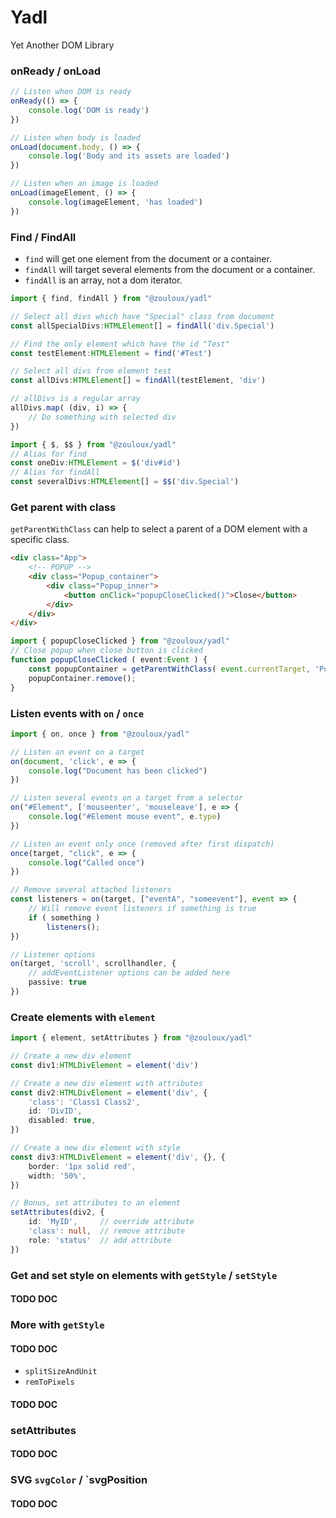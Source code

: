 # Yadl

Yet Another DOM Library

### onReady / onLoad


```typescript
// Listen when DOM is ready
onReady(() => {
    console.log('DOM is ready')
})

// Listen when body is loaded
onLoad(document.body, () => {
    console.log('Body and its assets are loaded')
})

// Listen when an image is loaded
onLoad(imageElement, () => {
    console.log(imageElement, 'has loaded')
})
```


### Find / FindAll

- `find` will get one element from the document or a container.
- `findAll` will target several elements from the document or a container.
- `findAll` is an array, not a dom iterator.

```typescript
import { find, findAll } from "@zouloux/yadl"

// Select all divs which have "Special" class from document
const allSpecialDivs:HTMLElement[] = findAll('div.Special')

// Find the only element which have the id "Test"
const testElement:HTMLElement = find('#Test')

// Select all divs from element test
const allDivs:HTMLElement[] = findAll(testElement, 'div')

// allDivs is a regular array
allDivs.map( (div, i) => {
    // Do something with selected div
})
```

```typescript
import { $, $$ } from "@zouloux/yadl"
// Alias for find
const oneDiv:HTMLElement = $('div#id') 
// Alias for findAll
const severalDivs:HTMLElement[] = $$('div.Special')
```

### Get parent with class

`getParentWithClass` can help to select a parent of a DOM element with a specific class.

```html
<div class="App">
    <!-- POPUP -->
    <div class="Popup_container">
        <div class="Popup_inner">
            <button onClick="popupCloseClicked()">Close</button>
        </div>
    </div>
</div>
```
```typescript
import { popupCloseClicked } from "@zouloux/yadl"
// Close popup when close button is clicked
function popupCloseClicked ( event:Event ) {
    const popupContainer = getParentWithClass( event.currentTarget, 'Popup_container' )
    popupContainer.remove();
}
```


### Listen events with `on` / `once`

```typescript
import { on, once } from "@zouloux/yadl"

// Listen an event on a target
on(document, 'click', e => {
    console.log("Document has been clicked")
})

// Listen several events on a target from a selector
on("#Element", ['mouseenter', 'mouseleave'], e => {
    console.log("#Element mouse event", e.type)
})

// Listen an event only once (removed after first dispatch)
once(target, "click", e => {
    console.log("Called once")
})

// Remove several attached listeners
const listeners = on(target, ["eventA", "someevent"], event => {
    // Will remove event listeners if something is true
    if ( something )
        listeners();
})

// Listener options
on(target, 'scroll', scrollhandler, {
    // addEventListener options can be added here
    passive: true
})
```

### Create elements with `element`


```typescript
import { element, setAttributes } from "@zouloux/yadl"

// Create a new div element
const div1:HTMLDivElement = element('div')

// Create a new div element with attributes
const div2:HTMLDivElement = element('div', {
    'class': 'Class1 Class2',
    id: 'DivID',
    disabled: true,
})

// Create a new div element with style
const div3:HTMLDivElement = element('div', {}, {
    border: '1px solid red',
    width: '50%',
})

// Bonus, set attributes to an element
setAttributes(div2, {
	id: 'MyID', 	// override attribute
	'class': null, 	// remove attribute
	role: 'status'	// add attribute
})
```

### Get and set style on elements with `getStyle` / `setStyle`

#### TODO DOC

### More with `getStyle`

#### TODO DOC

- `splitSizeAndUnit`
- `remToPixels`

#### TODO DOC

### setAttributes

#### TODO DOC

### SVG `svgColor` / `svgPosition

#### TODO DOC
